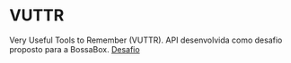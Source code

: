 # VUTTR

Very Useful Tools to Remember (VUTTR). API desenvolvida como desafio proposto para a BossaBox.
[Desafio](https://www.notion.so/Back-end-0b2c45f1a00e4a849eefe3b1d57f23c6)